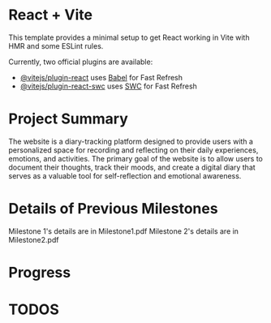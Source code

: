 # React + Vite

This template provides a minimal setup to get React working in Vite with HMR and some ESLint rules.

Currently, two official plugins are available:

- [@vitejs/plugin-react](https://github.com/vitejs/vite-plugin-react/blob/main/packages/plugin-react/README.md) uses [Babel](https://babeljs.io/) for Fast Refresh
- [@vitejs/plugin-react-swc](https://github.com/vitejs/vite-plugin-react-swc) uses [SWC](https://swc.rs/) for Fast Refresh

# Project Summary
The website is a diary-tracking platform designed to provide users with a personalized space for
recording and reflecting on their daily experiences, emotions, and activities. The primary goal of
the website is to allow users to document their thoughts, track their moods, and create a digital
diary that serves as a valuable tool for self-reflection and emotional awareness.

# Details of Previous Milestones
Milestone 1's details are in Milestone1.pdf
Milestone 2's details are in Milestone2.pdf

# Progress

# TODOS